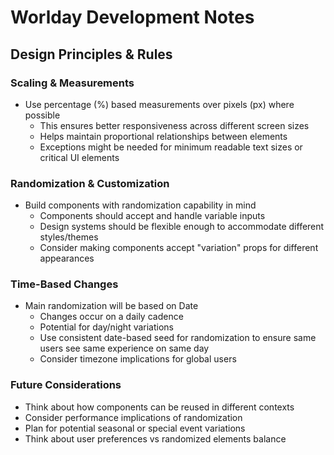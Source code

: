 # Worlday Development Notes

## Design Principles & Rules

### Scaling & Measurements
- Use percentage (%) based measurements over pixels (px) where possible
  - This ensures better responsiveness across different screen sizes
  - Helps maintain proportional relationships between elements
  - Exceptions might be needed for minimum readable text sizes or critical UI elements

### Randomization & Customization
- Build components with randomization capability in mind
  - Components should accept and handle variable inputs
  - Design systems should be flexible enough to accommodate different styles/themes
  - Consider making components accept "variation" props for different appearances

### Time-Based Changes
- Main randomization will be based on Date
  - Changes occur on a daily cadence
  - Potential for day/night variations
  - Use consistent date-based seed for randomization to ensure same users see same experience on same day
  - Consider timezone implications for global users

### Future Considerations
- Think about how components can be reused in different contexts
- Consider performance implications of randomization
- Plan for potential seasonal or special event variations
- Think about user preferences vs randomized elements balance
